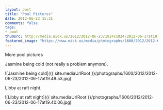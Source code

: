 ```yaml
---
layout: post
title: "Pool Pictures"
date: 2012-06-23 15:31
comments: false
tags: 
- pool
thumsrc: http://media.eick.us/2012/2012-06-23/1024x1024/2012-06-17at19.48.53.jpg 
featured_image: "https://www.eick.us/media/photographs/1600/2012/2012-06-23/2012-06-17at19.40.06.jpg"
---
```

More pool pictures

Jasmine being cold (not really a problem anymore).

![Jasmine being cold]({{ site.mediaUrlRoot }}/photographs/1600/2012/2012-06-23/2012-06-17at19.48.53.jpg)


Libby at raft night.

![Libby at raft night]({{ site.mediaUrlRoot }}/photographs/1600/2012/2012-06-23/2012-06-17at19.40.06.jpg)


